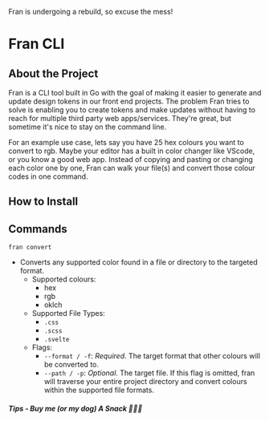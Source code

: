 Fran is undergoing a rebuild, so excuse the mess!

# Fran CLI

## About the Project

Fran is a CLI tool built in Go with the goal of making it easier to generate and update design tokens in our front end projects. The problem Fran tries to solve is enabling you to create tokens and make updates without having to reach for multiple third party web apps/services. They're great, but sometime it's nice to stay on the command line.

For an example use case, lets say you have 25 hex colours you want to convert to rgb. Maybe your editor has a built in color changer like VScode, or you know a good web app. Instead of copying and pasting or changing each color one by one, Fran can walk your file(s) and convert those colour codes in one command.

## How to Install

## Commands

```
fran convert
```

-   Converts any supported color found in a file or directory to the targeted format.
    -   Supported colours:
        -   hex
        -   rgb
        -   oklch
    -   Supported File Types:
        -   `.css`
        -   `.scss`
        -   `.svelte`
    -   Flags:
        -   `--format / -f`: _Required_. The target format that other colours will be converted to.
        -   `--path / -p`: _Optional_. The target file. If this flag is omitted, fran will traverse your entire project directory and convert colours within the supported file formats.

##### Tips - Buy me (or my dog) A Snack 👨🏾‍💻
